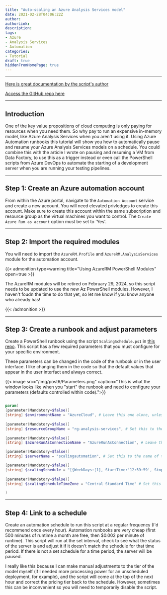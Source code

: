 ```yaml
---
title: "Auto-scaling an Azure Analysis Services model"
date: 2021-02-28T04:06:22Z
author:
authorLink:
description:
tags:
- Azure
- Analysis Services
- Automation
categories:
- Tutorial
draft: true
hiddenFromHomePage: true
---
```


***
[Here is great documentation by the script's author](https://jorgklein.com/2017/10/11/azure-analysis-services-scheduled-autoscaling/)

[Access the GitHub repo here](https://github.com/lmcconnell1665/AzureAnalysisServices-StartStop)

***
## Introduction

One of the key value propositions of cloud computing is only paying for resources when you need them.
So why pay to run an expensive in-memory model, like Azure Analysis Services when you aren't using it.
Using Azure Automation runbooks this tutorial will show you how to automatically pause and resume your Azure Analysis Services models on a schedule.
You could combine this with the article I wrote on pausing and resuming a VM from Data Factory, to use this as a trigger instead or even call the PowerShell scripts from Azure DevOps to automate the starting of a development server when you are running your testing pipelines.

***
## Step 1: Create an Azure automation account
From within the Azure portal, navigate to the `Automation Account` service and create a new account.
You will need elevated privledges to create this account.
Make sure to create this account within the same subscription and resource group as the virtual machines you want to control.
The `Create Azure Run as account` option must be set to 'Yes'.

***
## Step 2: Import the required modules
You will need to import the `AzureRM.Profile` and `AzureRM.AnalysisServices` module for the automation account.

{{< admonition type=warning title="Using AzureRM PowerShell Modules" open=true >}}

The AzureRM modules will be retired on February 29, 2024, so this script needs to be updated to use the new Az PowerShell modules. However, I haven't foudn the time to do that yet, so let me know if you know anyone who already has!

{{< /admonition >}}

***
## Step 3: Create a runbook and adjust parameters
Create a PowerShell runbook using the script `ScalingSchedule.ps1` in [this repo](https://github.com/lmcconnell1665/AzureAnalysisServices-StartStop). This script has a few required parameters that you must configure for your specific environment.

These parameters can be changed in the code of the runbook or in the user interface. I like changing them in the code so that the default values that appear in the user interfact and always correct.

{{< image src="/img/post6/Parameters.png" caption="This is what the window looks like when you "start" the runbook and need to configure your parameters (defaults controlled within code).">}}

```PowerShell

param(
[parameter(Mandatory=$false)]
[string] $environmentName = "AzureCloud", # Leave this one alone, unless you are operating on another cloud such as Azure Gov Cloud
 
[parameter(Mandatory=$false)]
[string] $resourceGroupName = "rg-analysis-services", # Set this to the name of the resource group your Azure Analysis Services model lives in
 
[parameter(Mandatory=$false)]
[string] $azureRunAsConnectionName = "AzureRunAsConnection", # Leave this one alone, unless you changed the name of your "RunAs" Account from the default

[parameter(Mandatory=$false)]
[string] $serverName = "scalingautomation", # Set this to the name of the Azure Analysis Services server you want to control (just the name, not the full link to the server)

[parameter(Mandatory=$false)]
[string] $scalingSchedule = "[{WeekDays:[1], StartTime:'12:59:59', StopTime:'13:10:59', Sku: 'B2'}, {WeekDays:[2,3,4,5], StartTime:'12:59:59', StopTime:'13:10:00', Sku: 'B1'}]", # Set this to match the schedule you want your model to keep (including days, times, and tiers)
 
[parameter(Mandatory=$false)]
[string] $scalingScheduleTimeZone = "Central Standard Time" # Set this to the time zone of your schedule

)
```

***
## Step 4: Link to a schedule
Create an automation schedule to run this script at a regular frequency (I'd recommend once every hour). Automation runbooks are very cheap (first 500 minutes of runtime a month are free, then $0.002 per minute of runtime). This script will run at the set interval, check to see what the status of the server is and adjust it if it doesn't match the schedule for that time period. If there is not a set schedule for a time period, the server will be paused.

I really like this because I can make manual adjustments to the tier of the model myself (if I needed more processing power for an unscheduled deployment, for example), and the script will come at the top of the next hour and correct the pricing tier back to the schedule. However, sometimes this can be inconvenient so you will need to temporarily disable the script.